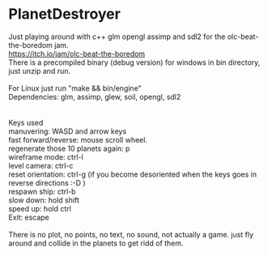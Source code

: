 # PlanetDestroyer
Just playing around with c++ glm opengl assimp and sdl2 for the olc-beat-the-boredom jam.<br>
https://itch.io/jam/olc-beat-the-boredom
<br>
There is a precompiled binary (debug version) for windows in bin directory, just unzip and run.<br>
<br>
For Linux just run "make && bin/engine"<br>
Dependencies: glm, assimp, glew, soil, opengl, sdl2<br>
<br>
<br>
Keys used <br>
manuvering: WASD and arrow keys <br>
fast forward/reverse: mouse scroll wheel. <br>
regenerate those 10 planets again: p<br>
wireframe mode: ctrl-l<br>
level camera: ctrl-c<br>
reset orientation: ctrl-g   (if you become desoriented when the keys goes in reverse directions :-D )<br>
respawn ship: ctrl-b<br>
slow down: hold shift<br>
speed up: hold ctrl<br>
Exit:  escape<br>
<br>
There is no plot, no points, no text, no sound, not actually a game. just fly around and collide in the planets to get ridd of them.<br>

